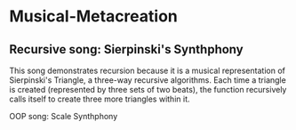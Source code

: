# Musical-Metacreation
## Recursive song: Sierpinski's Synthphony
This song demonstrates recursion because it is a musical representation of Sierpinski's Triangle, a three-way recursive algorithms. Each time a triangle is created (represented by three sets of two beats), the function recursively calls itself to create three more triangles within it. 

OOP song: Scale Synthphony


